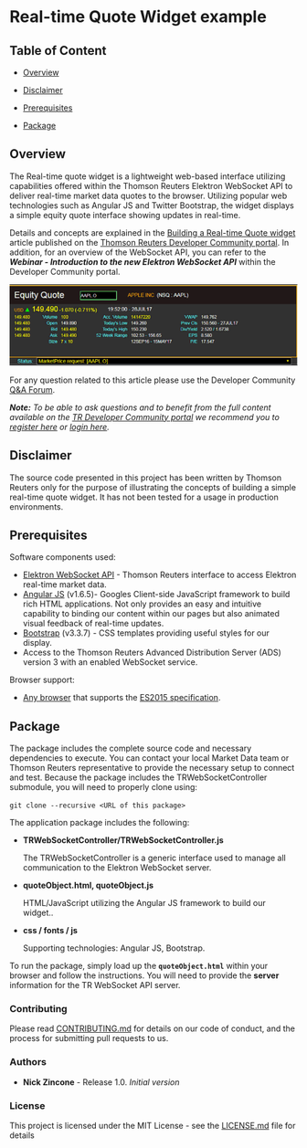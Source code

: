 
# Real-time Quote Widget example

## Table of Content

* [Overview](#overview)

* [Disclaimer](#disclaimer)

* [Prerequisites](#prerequisites)

* [Package](#package)

## <a id="overview"></a>Overview
The Real-time quote widget is a lightweight web-based interface utilizing capabilities offered within the Thomson Reuters Elektron WebSocket API to deliver real-time market data quotes to the browser.  Utilizing popular web technologies such as Angular JS and Twitter Bootstrap, the widget displays a simple equity quote interface showing updates in real-time.  

Details and concepts are explained in the [Building a Real-time Quote widget](https://developers.thomsonreuters.com/article/building-real-time-quote-widget) article published on the [Thomson Reuters Developer Community portal](https://developers.thomsonreuters.com).  In addition, for an overview of the WebSocket API, you can refer to the ***Webinar - Introduction to the new Elektron WebSocket API*** within the Developer Community portal. 

![image](images/quote.gif)

For any question related to this article please use the Developer Community [Q&A Forum](https://community.developers.thomsonreuters.com).

***Note:** To be able to ask questions and to benefit from the full content available on the [TR Developer Community portal](https://developers.thomsonreuters.com) we recommend you to [register here]( https://developers.thomsonreuters.com/iam/register) or [login here]( https://developers.thomsonreuters.com/iam/login?destination_path=Lw%3D%3D).*

## <a id="disclaimer"></a>Disclaimer
The source code presented in this project has been written by Thomson Reuters only for the purpose of illustrating the concepts of building a simple real-time quote widget.  It has not been tested for a usage in production environments.

## <a id="prerequisites"></a>Prerequisites

Software components used:

* [Elektron WebSocket API](https://developers.thomsonreuters.com/elektron/websocket-api-early-access) - Thomson Reuters interface to access Elektron real-time market data.
* [Angular JS](https://angularjs.org/) (v1.6.5)- Googles Client-side JavaScript framework to build rich HTML applications.  Not only provides an easy and intuitive capability to binding our content within our pages but also animated visual feedback of real-time updates.
* [Bootstrap](http://getbootstrap.com/css/) (v3.3.7) - CSS templates providing useful styles for our display.
* Access to the Thomson Reuters Advanced Distribution Server (ADS) version 3 with an enabled WebSocket service. 

Browser support: 
* [Any browser](https://kangax.github.io/compat-table/es6/) that supports the [ES2015 specification](https://en.wikipedia.org/wiki/ECMAScript#6th_Edition_-_ECMAScript_2015).

## <a id="package"></a>Package

The package includes the complete source code and necessary dependencies to execute.  You can contact your local Market Data team or Thomson Reuters representative to provide the necessary setup to connect and test.  Because the package includes the TRWebSocketController submodule, you will need to properly clone using:

`git clone --recursive <URL of this package>`

The application package includes the following:
* **TRWebSocketController/TRWebSocketController.js**

  The TRWebSocketController is a generic interface used to manage all communication to the Elektron WebSocket server.
 
* **quoteObject.html, quoteObject.js**
  
  HTML/JavaScript utilizing the Angular JS framework to build our widget..

* **css / fonts / js**
  
  Supporting technologies: Angular JS, Bootstrap.

To run the package, simply load up the **`quoteObject.html`** within your browser and follow the instructions.  You will need to provide the **server** information for the TR WebSocket API server.

### <a id="contributing"></a>Contributing

Please read [CONTRIBUTING.md](https://gist.github.com/PurpleBooth/b24679402957c63ec426) for details on our code of conduct, and the process for submitting pull requests to us.

### <a id="authors"></a>Authors

* **Nick Zincone** - Release 1.0.  *Initial version*

### <a id="license"></a>License

This project is licensed under the MIT License - see the [LICENSE.md](LICENSE.md) file for details
